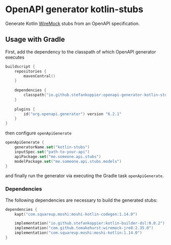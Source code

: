 # OpenAPI generator kotlin-stubs
Generate Kotlin [WireMock](https://wiremock.org/) stubs from an OpenAPI specification.

## Usage with Gradle
First, add the dependency to the classpath of which OpenAPI generator executes
```kotlin
buildscript {
    repositories {
        mavenCentral()
    }
    
    dependencies {
        classpath("io.github.stefankoppier:openapi-generator-kotlin-stubs:0.0.1")
    }
    
    plugins {
        id("org.openapi.generator") version "6.2.1"
    }
}
```
then configure `openApiGenerate`
```kotlin
openApiGenerate {
    generatorName.set("kotlin-stubs")
    inputSpec.set("path-to-your-api")
    apiPackage.set("me.someone.api.stubs")
    modelPackage.set("me.someone.api.stubs.models")
}
```
and finally run the generator via executing the Gradle task `openApiGenerate`.

### Dependencies
The following dependencies are necessary to build the generated stubs:
```kotlin
dependencies {
    kapt("com.squareup.moshi:moshi-kotlin-codegen:1.14.0")

    implementation("io.github.stefankoppier:kotlin-builder-dsl:0.0.2")
    implementation("com.github.tomakehurst:wiremock-jre8:2.35.0")
    implementation("com.squareup.moshi:moshi-kotlin:1.14.0")
}
```